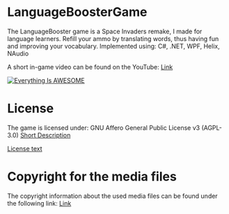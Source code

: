 # LanguageBoosterGame
The LanguageBooster game is a Space Invaders remake, I made for language learners. Refill your ammo by translating words, thus having fun and improving your vocabulary.  Implemented using: C#, .NET, WPF, Helix, NAudio

A short in-game video can be found on the YouTube: [Link](https://www.youtube.com/watch?v=Sqd_w14mmiY)

[![Everything Is AWESOME](https://github.com/BujakiAttila/LanguageBoosterGame/blob/master/snapshot.jpg?raw=true)](https://www.youtube.com/watch?v=Sqd_w14mmiY)

# License
The game is licensed under: GNU Affero General Public License v3 (AGPL-3.0)
[Short Description](https://tldrlegal.com/license/gnu-affero-general-public-license-v3-(agpl-3.0))

[License text](https://github.com/BujakiAttila/LanguageBoosterGame/blob/master/LICENSE.md)

# Copyright for the media files
The copyright information about the used media files can be found under the following link:
[Link](https://github.com/BujakiAttila/LanguageBoosterGame/blob/master/COPYRIGHT%20-%20MEDIA.md)
